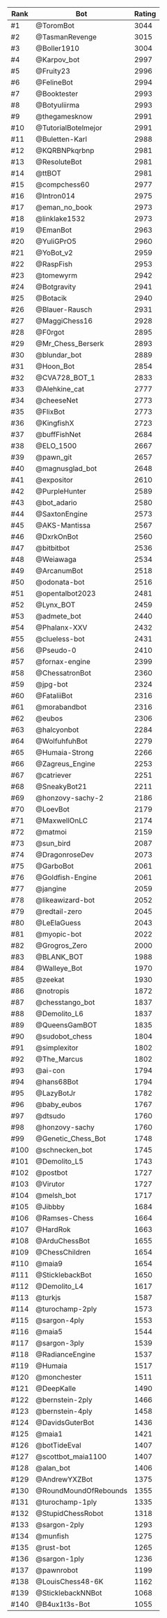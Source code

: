 Rank|Bot|Rating
---|---|---
#1|@ToromBot|3044
#2|@TasmanRevenge|3015
#3|@Boller1910|3004
#4|@Karpov_bot|2997
#5|@Fruity23|2996
#6|@FelineBot|2994
#7|@Booktester|2993
#8|@Botyuliirma|2993
#9|@thegamesknow|2991
#10|@TutorialBotelmejor|2991
#11|@Buletten-Karl|2988
#12|@KQRBNPkqrbnp|2981
#13|@ResoluteBot|2981
#14|@ttBOT|2981
#15|@compchess60|2977
#16|@Intron014|2975
#17|@eman_no_book|2973
#18|@linklake1532|2973
#19|@EmanBot|2963
#20|@YuliGPrO5|2960
#21|@YoBot_v2|2959
#22|@RaspFish|2953
#23|@tomewyrm|2942
#24|@Botgravity|2941
#25|@Botacik|2940
#26|@Blauer-Rausch|2931
#27|@MaggiChess16|2928
#28|@F0rgot|2895
#29|@Mr_Chess_Berserk|2893
#30|@blundar_bot|2889
#31|@Hoon_Bot|2854
#32|@CVA728_BOT_1|2833
#33|@Alehkine_cat|2777
#34|@cheeseNet|2773
#35|@FlixBot|2773
#36|@KingfishX|2723
#37|@buffFishNet|2684
#38|@ELO_1500|2667
#39|@pawn_git|2657
#40|@magnusglad_bot|2648
#41|@expositor|2610
#42|@PurpleHunter|2589
#43|@bot_adario|2580
#44|@SaxtonEngine|2573
#45|@AKS-Mantissa|2567
#46|@DxrkOnBot|2560
#47|@bitbitbot|2536
#48|@Weiawaga|2534
#49|@ArcanumBot|2518
#50|@odonata-bot|2516
#51|@opentalbot2023|2481
#52|@Lynx_BOT|2459
#53|@admete_bot|2440
#54|@Phalanx-XXV|2432
#55|@clueless-bot|2431
#56|@Pseudo-0|2410
#57|@fornax-engine|2399
#58|@ChessatronBot|2360
#59|@jpg-bot|2324
#60|@FataliiBot|2316
#61|@morabandbot|2316
#62|@eubos|2306
#63|@halcyonbot|2284
#64|@WolfuhfuhBot|2279
#65|@Humaia-Strong|2266
#66|@Zagreus_Engine|2253
#67|@catriever|2251
#68|@SneakyBot21|2211
#69|@honzovy-sachy-2|2186
#70|@LoevBot|2179
#71|@MaxwellOnLC|2174
#72|@matmoi|2159
#73|@sun_bird|2087
#74|@DragonroseDev|2073
#75|@GarboBot|2061
#76|@Goldfish-Engine|2061
#77|@jangine|2059
#78|@likeawizard-bot|2052
#79|@redtail-zero|2045
#80|@LeElaGuess|2043
#81|@myopic-bot|2022
#82|@Grogros_Zero|2000
#83|@BLANK_BOT|1988
#84|@Walleye_Bot|1970
#85|@zeekat|1930
#86|@notropis|1872
#87|@chesstango_bot|1837
#88|@Demolito_L6|1837
#89|@QueensGamBOT|1835
#90|@sudobot_chess|1804
#91|@simplexitor|1802
#92|@The_Marcus|1802
#93|@ai-con|1794
#94|@hans68Bot|1794
#95|@LazyBotJr|1782
#96|@baby_eubos|1767
#97|@dtsudo|1760
#98|@honzovy-sachy|1760
#99|@Genetic_Chess_Bot|1748
#100|@schnecken_bot|1745
#101|@Demolito_L5|1743
#102|@postbot|1727
#103|@Virutor|1727
#104|@melsh_bot|1717
#105|@Jibbby|1684
#106|@Ramses-Chess|1664
#107|@HardRok|1663
#108|@ArduChessBot|1655
#109|@ChessChildren|1654
#110|@maia9|1654
#111|@SticklebackBot|1650
#112|@Demolito_L4|1617
#113|@turkjs|1587
#114|@turochamp-2ply|1573
#115|@sargon-4ply|1553
#116|@maia5|1544
#117|@sargon-3ply|1539
#118|@RadianceEngine|1537
#119|@Humaia|1517
#120|@monchester|1511
#121|@DeepKalle|1490
#122|@bernstein-2ply|1466
#123|@bernstein-4ply|1458
#124|@DavidsGuterBot|1436
#125|@maia1|1421
#126|@botTideEval|1407
#127|@scottbot_maia1100|1407
#128|@alan_bot|1406
#129|@AndrewYXZBot|1375
#130|@RoundMoundOfRebounds|1355
#131|@turochamp-1ply|1335
#132|@StupidChessRobot|1318
#133|@sargon-2ply|1293
#134|@munfish|1275
#135|@rust-bot|1265
#136|@sargon-1ply|1236
#137|@pawnrobot|1199
#138|@LouisChess48-6K|1162
#139|@SticklebackNNBot|1068
#140|@B4ux1t3s-Bot|1055
